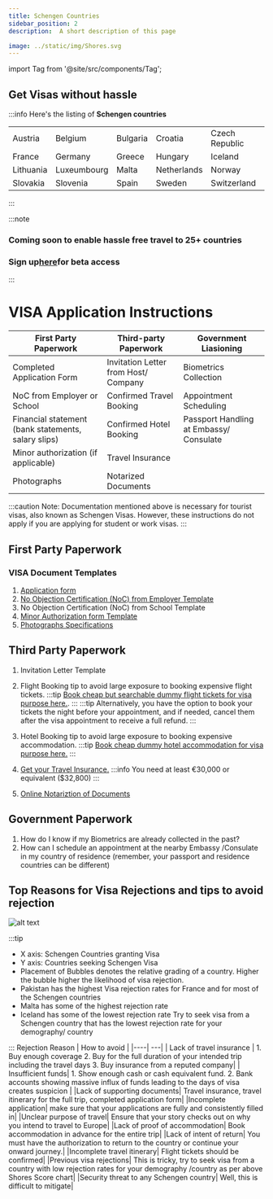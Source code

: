 ```yaml
---
title: Schengen Countries
sidebar_position: 2
description:  A short description of this page

image: ../static/img/Shores.svg
---
```


import Tag from '@site/src/components/Tag';


## Get Visas without hassle
:::info
Here's the listing of **Schengen countries**

| | | | | | | |
|----| ---| ---|---|---|---|---|
| Austria     | Belgium   |Bulgaria   | Croatia       |Czech Republic   |Denmark    |Estonia    | Finland | 
| France      | Germany   | Greece    | Hungary       |Iceland          |Italy      | Latvia    | Liechtenstein|
| Lithuania   |Luxeumbourg| Malta     | Netherlands   |Norway           | Poland    | Portugal  | Romania| 
| Slovakia    | Slovenia  | Spain     | Sweden        |Switzerland
:::

:::note
### <Tag color="#FF5733">Coming soon</Tag> to enable hassle free travel to 25+ countries
### Sign up<Tag color="#ffff00">[here](https://forms.gle/ZcgejFST9XRTyorJ6)</Tag>for <Tag color="#FF5733">beta access</Tag>
:::

  ##
# VISA Application Instructions
| First Party Paperwork | Third-party Paperwork | Government Liasioning |
|----| ---| ---|
| Completed Application Form                         | Invitation Letter from Host/ Company      |Biometrics Collection                      |
| NoC from Employer or School                        | Confirmed Travel Booking                  |Appointment Scheduling                     |
| Financial statement (bank statements, salary slips)| Confirmed Hotel Booking                   | Passport Handling at Embassy/ Consulate   |
| Minor authorization (if applicable)                | Travel Insurance                          |                                           |
| Photographs                                        | Notarized Documents                       |                                           |

:::caution
Note: Documentation mentioned above is necessary for tourist visas, also known as Schengen Visas. However, these instructions do not apply if you are applying for student or work visas.
:::


## First Party Paperwork
### VISA Document Templates
1. [Application form](https://drive.google.com/file/d/1121z_atnTck6qZqaY14MbiBZC2wsNJb0/view?usp=drive_link)
2. [No Objection Certification (NoC) from Employer Template](https://docs.google.com/document/d/1712T7LsoqOwMQv-s7HEiZPJW8D2EoAmXF3yoeRxW-ek/edit?usp=drive_link)
3. No Objection Certification (NoC) from School Template 
4. [Minor Authorization form Template](https://docs.google.com/document/d/1lUVQYc6_s_7lSaOcBSgq-pkRF_umuJZK/edit?usp=drive_link&ouid=105787849237823676654&rtpof=true&sd=true)
5. [Photographs Specifications](https://www.government.nl/topics/identification-documents/requirements-for-photos)


## Third Party Paperwork
1. Invitation Letter Template
2. Flight Booking tip to avoid large exposure to booking expensive flight tickets. 
:::tip
[Book cheap but searchable dummy flight tickets for visa purpose here.](https://dummyflights.com/). 
:::
:::tip
Alternatively, you have the option to book your tickets the night before your appointment, and if needed, cancel them after the visa appointment to receive a full refund.
:::

3. Hotel Booking tip to avoid large exposure to booking expensive accommodation. 
:::tip
[Book cheap dummy hotel accommodation for visa purpose here.](https://dummyflights.com/)
:::

4. [Get your Travel Insurance.](https://www.axatravelinsurance.com/destination/schengen?utm_source=google&utm_medium=cpc&utm_campaign=AXA_{campaignName}_{adgroupName}&utm_term=&gad_source=1&gclid=CjwKCAjwtqmwBhBVEiwAL-WAYU6GESd5jAUAWUAOZac7u-zq9Km4UmLHPPhOYqPb3OF9yBkUk_BKwhoCOkYQAvD_BwE) 
:::info
You need at least €30,000 or equivalent ($32,800)
:::
5. [Online Notariztion of Documents](https://www.notarize.com/)


## Government Paperwork
1. How do I know if my Biometrics are already collected in the past?
2. How can I schedule an appointment at the nearby Embassy /Consulate in my country of residence (remember, your passport and residence countries can be different)


## Top Reasons for Visa Rejections and tips to avoid rejection

![alt text](/img/Shores.svg)

:::tip
- X axis: Schengen Countries granting Visa
- Y axis: Countries seeking Schengen Visa
- Placement of Bubbles denotes the relative grading of a country. Higher the bubble higher the likelihood of visa rejection.
- Pakistan has the highest Visa rejection rates for France and for most of the Schengen countries
- Malta has some of the highest rejection rate
- Iceland has some of the lowest rejection rate
Try to seek visa from a Schengen country that has the lowest rejection rate for your demography/ country

:::
 Rejection Reason | How to avoid |
|----| ---|
| Lack of travel insurance | 1. Buy enough coverage 2. Buy for the full duration of your intended trip including the travel days 3. Buy insurance from a reputed company|
| Insufficient funds| 1. Show enough cash or cash equivalent fund. 2. Bank accounts showing massive influx of funds leading to the days of visa creates suspicion |
|Lack of supporting documents| Travel insurance, travel itinerary for the full trip, completed application form|
|Incomplete application| make sure that your applications are fully and consistently filled in|
|Unclear purpose of travel| Ensure that your story checks out on why you intend to travel to Europe|
|Lack of proof of accommodation| Book accommodation in advance for the entire trip|
|Lack of intent of return| You must have the authorization to return to the country or continue your onward journey.|
|Incomplete travel itinerary| Flight tickets should be confirmed|
|Previous visa rejections| This is tricky, try to seek visa from a country with low rejection rates for your demography /country as per above Shores Score chart|
|Security threat to any Schengen country| Well, this is difficult to mitigate|